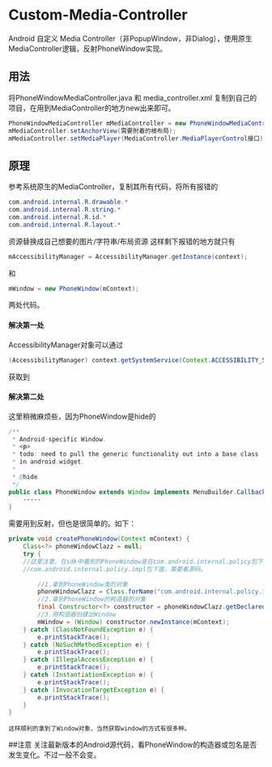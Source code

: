 # Custom-Media-Controller
Android 自定义 Media Controller（非PopupWindow，非Dialog），使用原生MediaController逻辑，反射PhoneWindow实现。
## 用法
将PhoneWindowMediaController.java 和 media_controller.xml 复制到自己的项目，在用到MediaController的地方new出来即可。
```java
PhoneWindowMediaController mMediaController = new PhoneWindowMediaController(getActivity());
mMediaController.setAnchorView(需要附着的根布局);
mMediaController.setMediaPlayer(MediaController.MediaPlayerControl接口);
```
## 原理
参考系统原生的MediaController，复制其所有代码，将所有报错的
```java
com.android.internal.R.drawable.*
com.android.internal.R.string.*
com.android.internal.R.id.*
com.android.internal.R.layout.*
```
资源替换成自己想要的图片/字符串/布局资源
这样剩下报错的地方就只有
```java
mAccessibilityManager = AccessibilityManager.getInstance(context);
```
和
```java
mWindow = new PhoneWindow(mContext);
```
两处代码。
#### 解决第一处
   AccessibilityManager对象可以通过
```java
(AccessibilityManager) context.getSystemService(Context.ACCESSIBILITY_SERVICE);
```
   获取到
#### 解决第二处
这里稍微麻烦些，因为PhoneWindow是hide的
```java
/**
 * Android-specific Window.
 * <p>
 * todo: need to pull the generic functionality out into a base class
 * in android.widget.
 *
 * @hide
 */
public class PhoneWindow extends Window implements MenuBuilder.Callback {
    ·····
}
```
需要用到反射，但也是很简单的。如下：
    
```java
private void createPhoneWindow(Context mContext) {
    Class<?> phoneWindowClazz = null;
    try {
    //这里注意，在sdk中看到的PhoneWindow是在com.android.internal.policy包下面，但实际不是，而是在
    //com.android.internal.policy.impl包下面，需要看源码。
    
        //1.拿到PhoneWindow类的对象
        phoneWindowClazz = Class.forName("com.android.internal.policy.impl.PhoneWindow");
        //2.拿到PhoneWindow的构造器的对象
        final Constructor<?> constructor = phoneWindowClazz.getDeclaredConstructor(Context.class);
        //3.用构造器创建出Window
        mWindow = (Window) constructor.newInstance(mContext);
    } catch (ClassNotFoundException e) {
        e.printStackTrace();
    } catch (NoSuchMethodException e) {
        e.printStackTrace();
    } catch (IllegalAccessException e) {
        e.printStackTrace();
    } catch (InstantiationException e) {
        e.printStackTrace();
    } catch (InvocationTargetException e) {
        e.printStackTrace();
    }
}
```
    这样顺利的拿到了Window对象，当然获取window的方式有很多种。
##注意
关注最新版本的Android源代码，看PhoneWindow的构造器或包名是否发生变化。不过一般不会变。
    